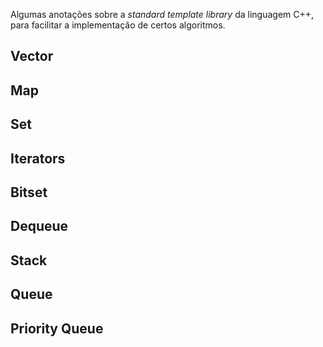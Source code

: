 Algumas anotações sobre a *standard template library* da linguagem C++, para facilitar a implementação de certos algoritmos.


## Vector

## Map

## Set

## Iterators

## Bitset

## Dequeue

## Stack

## Queue

## Priority Queue
